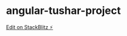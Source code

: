 # angular-tushar-project

[Edit on StackBlitz ⚡️](https://stackblitz.com/edit/angular-tushar-project)
